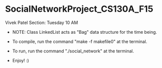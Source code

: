 # SocialNetworkProject_CS130A_F15

Vivek Patel
Section: Tuesday 10 AM

* NOTE: Class LinkedList acts as "Bag" data structure for the time being.

* To compile, run the command "make -f makefile0" at the terminal.
* To run, run the command "./social_network" at the terminal.
* Enjoy! :) 
